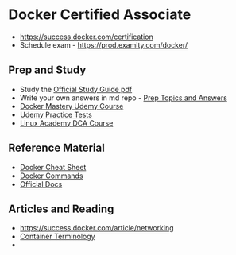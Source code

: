 # Docker Certified Associate

* https://success.docker.com/certification
* Schedule exam - https://prod.examity.com/docker/

## Prep and Study
* Study the [Official Study Guide pdf](https://docker.cdn.prismic.io/docker%2Fa2d454ff-b2eb-4e9f-af0e-533759119eee_dca+study+guide+v1.0.1.pdf)
* Write your own answers in md repo - [Prep Topics and Answers](exam-prep/readme.md)
* [Docker Mastery Udemy Course](https://www.udemy.com/docker-mastery/)
* [Udemy Practice Tests](https://www.udemy.com/docker-certified-associate-dca-practice-test)
* [Linux Academy DCA Course](https://linuxacademy.com/containers/training/course/name/docker-certified-associate-prep-course)

## Reference Material
* [Docker Cheat Sheet](cheat-sheet.md)
* [Docker Commands](docker-commands.md)
* [Official Docs](dca-reading-docs.md)

## Articles and Reading
* https://success.docker.com/article/networking
* [Container Terminology](https://developers.redhat.com/blog/2018/02/22/container-terminology-practical-introduction/)
*
